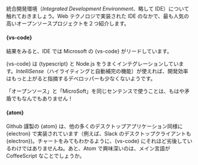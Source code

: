 統合開発環境（_Integrated Development Environment_、略して IDE）について触れておきましょう。Web テクノロジで実装された IDE のなかで、最も人気の高いオープンソースプロジェクトを２つ紹介します。

#### {vs-code}

結果をみると、IDE では Microsoft の {vs-code} がリードしています。

{vs-code} は {typescript} と Node.js をうまくインテグレーションしています。_IntelliSense_（ハイライティングと自動補完の機能）が使えれば、開発効率はもっと上がると指摘するデベロッパーも少なくないようです。

「オープンソース」と「MicroSoft」を同じセンテンスで使うことは、もはや矛盾でもなんでもありません！

#### {atom}

Github 謹製の {atom} は、他の多くのデスクトップアプリケーション同様に {electron} で実装されています（例えば、Slack のデスクトップクライアントも {electron})。チャートをみてもわかるように、{vs-code} にそれほど劣後しているわけではありませんね。あと、Atom で興味深いのは、メイン言語が CoffeeScript なことでしょうか。
